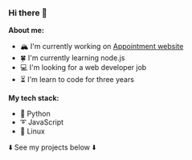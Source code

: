 ### Hi there 👋

**About me:**

- 🏔️ I'm currently working on [Appointment website](https://github.com/Sasha-hk/Appointment-website "link to the repository")
- 🍀 I'm currently learning node.js
- 💻 I'm looking for a web developer job
- ⏳ I'm learn to code for three years

**My tech stack:**

* 🐍 Python
* ➰ JavaScript
* 🐧 Linux
  
⬇️ See my projects below ⬇️
